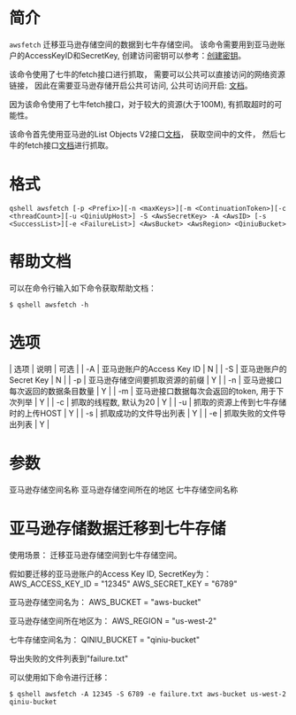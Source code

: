 # 简介

`awsfetch` 迁移亚马逊存储空间的数据到七牛存储空间。 该命令需要用到亚马逊账户的AccessKeyID和SecretKey, 创建访问密钥可以参考：[创建密钥](https://docs.aws.amazon.com/zh_cn/general/latest/gr/managing-aws-access-keys.html)。

该命令使用了七牛的fetch接口进行抓取， 需要可以公共可以直接访问的网络资源链接， 因此在需要亚马逊存储开启公共可访问, 公共可访问开启: [文档](https://aws.amazon.com/cn/premiumsupport/knowledge-center/read-access-objects-s3-bucket/)。

因为该命令使用了七牛fetch接口，对于较大的资源(大于100M), 有抓取超时的可能性。

该命令首先使用亚马逊的List Objects V2接口[文档](https://docs.aws.amazon.com/AmazonS3/latest/API/v2-RESTBucketGET.html)， 获取空间中的文件， 然后七牛的fetch接口[文档](https://developer.qiniu.com/kodo/api/1263/fetch)进行抓取。

# 格式

```
qshell awsfetch [-p <Prefix>][-n <maxKeys>][-m <ContinuationToken>][-c <threadCount>][-u <QiniuUpHost>] -S <AwsSecretKey> -A <AwsID> [-s <SuccessList>][-e <FailureList>] <AwsBucket> <AwsRegion> <QiniuBucket>
```

# 帮助文档

可以在命令行输入如下命令获取帮助文档：
```
$ qshell awsfetch -h
```

# 选项

| 选项 | 说明                                          | 可选 |
| -A   | 亚马逊账户的Access Key ID                     | N    |
| -S   | 亚马逊账户的Secret Key                        | N    |
| -p   | 亚马逊存储空间要抓取资源的前缀                | Y    |
| -n   | 亚马逊接口每次返回的数据条目数量              | Y    |
| -m   | 亚马逊接口数据每次会返回的token, 用于下次列举 | Y    |
| -c   | 抓取的线程数, 默认为20                           | Y    |
| -u   | 抓取的资源上传到七牛存储时的上传HOST          | Y    |
| -s   | 抓取成功的文件导出列表                        | Y    |
| -e   | 抓取失败的文件导出列表                        | Y    |


# 参数
<AwsBucket> 亚马逊存储空间名称
<AwsRegion> 亚马逊存储空间所在的地区
<QiniuBucket> 七牛存储空间名称


# 亚马逊存储数据迁移到七牛存储

使用场景：
迁移亚马逊存储空间到七牛存储空间。

假如要迁移的亚马逊账户的Access Key ID, SecretKey为：
AWS_ACCESS_KEY_ID = "12345"
AWS_SECRET_KEY = "6789"

亚马逊存储空间名为：
AWS_BUCKET = "aws-bucket"

亚马逊存储空间所在地区为：
AWS_REGION = "us-west-2"

七牛存储空间名为：
QINIU_BUCKET = "qiniu-bucket"

导出失败的文件列表到"failure.txt"

可以使用如下命令进行迁移：
```
$ qshell awsfetch -A 12345 -S 6789 -e failure.txt aws-bucket us-west-2 qiniu-bucket 
```

